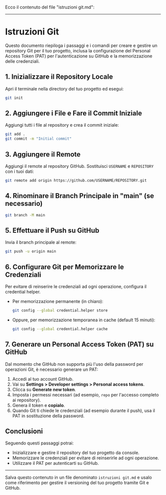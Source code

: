 Ecco il contenuto del file "istruzioni git.md":

---

# Istruzioni Git

Questo documento riepiloga i passaggi e i comandi per creare e gestire un repository Git per il tuo progetto, inclusa la configurazione del Personal Access Token (PAT) per l'autenticazione su GitHub e la memorizzazione delle credenziali.

## 1. Inizializzare il Repository Locale

Apri il terminale nella directory del tuo progetto ed esegui:

```bash
git init
```

## 2. Aggiungere i File e Fare il Commit Iniziale

Aggiungi tutti i file al repository e crea il commit iniziale:

```bash
git add .
git commit -m "Initial commit"
```

## 3. Aggiungere il Remote

Aggiungi il remote al repository GitHub. Sostituisci `USERNAME` e `REPOSITORY` con i tuoi dati:

```bash
git remote add origin https://github.com/USERNAME/REPOSITORY.git
```

## 4. Rinominare il Branch Principale in "main" (se necessario)

```bash
git branch -M main
```

## 5. Effettuare il Push su GitHub

Invia il branch principale al remote:

```bash
git push -u origin main
```

## 6. Configurare Git per Memorizzare le Credenziali

Per evitare di reinserire le credenziali ad ogni operazione, configura il credential helper.

- Per memorizzazione permanente (in chiaro):

  ```bash
  git config --global credential.helper store
  ```

- Oppure, per memorizzazione temporanea in cache (default 15 minuti):

  ```bash
  git config --global credential.helper cache
  ```

## 7. Generare un Personal Access Token (PAT) su GitHub

Dal momento che GitHub non supporta più l'uso della password per operazioni Git, è necessario generare un PAT:

1. Accedi al tuo account GitHub.
2. Vai su **Settings > Developer settings > Personal access tokens**.
3. Clicca su **Generate new token**.
4. Imposta i permessi necessari (ad esempio, `repo` per l'accesso completo ai repository).
5. Genera il token e **copialo**.
6. Quando Git ti chiede le credenziali (ad esempio durante il push), usa il PAT in sostituzione della password.

## Conclusioni

Seguendo questi passaggi potrai:
- Inizializzare e gestire il repository del tuo progetto da console.
- Memorizzare le credenziali per evitare di reinserirle ad ogni operazione.
- Utilizzare il PAT per autenticarti su GitHub.

---

Salva questo contenuto in un file denominato `istruzioni git.md` e usalo come riferimento per gestire il versioning del tuo progetto tramite Git e GitHub.
